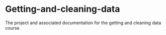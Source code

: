 Getting-and-cleaning-data
=========================

The project and associated documentation for the getting and cleaning data course
